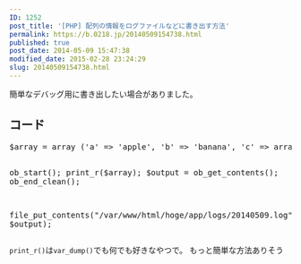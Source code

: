 ```yaml
---
ID: 1252
post_title: '[PHP] 配列の情報をログファイルなどに書き出す方法'
permalink: https://b.0218.jp/20140509154738.html
published: true
post_date: 2014-05-09 15:47:38
modified_date: 2015-02-28 23:24:29
slug: 20140509154738.html
---
```

簡単なデバッグ用に書き出したい場合がありました。
<!--more-->
<h2>コード</h2>
<pre class="prettyprint linenums lang-php">$array = array ('a' => 'apple', 'b' => 'banana', 'c' => array ('x', 'y', 'z'));

ob_start();
print_r($array);
$output = ob_get_contents();
ob_end_clean();
 
file_put_contents("/var/www/html/hoge/app/logs/20140509.log", $output); </pre>

<code>print_r()</code>は<code>var_dump()</code>でも何でも好きなやつで。
<span class="text-muted">もっと簡単な方法ありそう</span>